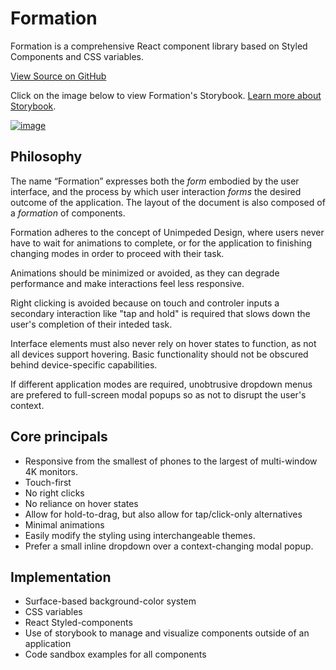 # Formation

Formation is a comprehensive React component library based on Styled Components and CSS variables.

[View Source on GitHub](https://github.com/AVsync-LIVE/formation)

Click on the image below to view Formation's Storybook. [Learn more about Storybook](https://storybook.js.org/).

[![image](https://user-images.githubusercontent.com/18317587/183244327-7204046a-009c-4a69-ba93-ef77f1e78618.png)](https://avsync-live.github.io/formation)

## Philosophy

The name “Formation” expresses both the *form* embodied by the user interface, and the process by which user interaction *forms* the desired outcome of the application. The layout of the document is also composed of a *formation* of components.

Formation adheres to the concept of Unimpeded Design, where users never have to wait for animations to complete, or for the application to finishing changing modes in order to proceed with their task. 

Animations should be minimized or avoided, as they can degrade performance and make interactions feel less responsive.

Right clicking is avoided because on touch and controler inputs a secondary interaction like "tap and hold" is required that slows down the user's completion of their inteded task.

Interface elements must also never rely on hover states to function, as not all devices support hovering. Basic functionality should not be obscured behind device-specific capabilities.

If different application modes are required, unobtrusive dropdown menus are prefered to full-screen modal popups so as not to disrupt the user's context.

## Core principals
 - Responsive from the smallest of phones to the largest of multi-window 4K monitors.
 - Touch-first
 - No right clicks
 - No reliance on hover states
 - Allow for hold-to-drag, but also allow for tap/click-only alternatives
 - Minimal animations
 - Easily modify the styling using interchangeable themes.
 - Prefer a small inline dropdown over a context-changing modal popup.

## Implementation

 - Surface-based background-color system
 - CSS variables
 - React Styled-components
 - Use of storybook to manage and visualize components outside of an application
 - Code sandbox examples for all components
